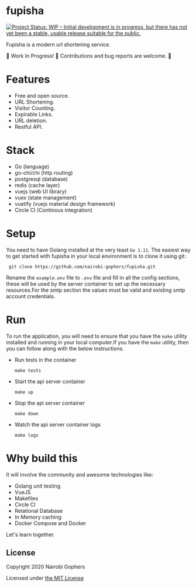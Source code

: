 # fupisha

[![Project Status: WIP – Initial development is in progress, but there has not yet been a stable, usable release suitable for the public.](https://www.repostatus.org/badges/latest/wip.svg)](https://www.repostatus.org/#wip)

Fupisha is a modern url shortening service.

:construction: Work In Progress! :construction: Contributions and bug reports are welcome. :tada:

# Features

- Free and open source.
- URL Shortening.
- Visitor Counting.
- Expirable Links.
- URL deletion.
- Restful API.

# Stack

- Go (language)
- go-chi/chi (http routing)
- postgresql (database)
- redis (cache layer)
- vuejs (web UI library)
- vuex (state management)
- vuetify (vuejs material design framework)
- Circle CI (Continous integration)

# Setup

You need to have Golang installed at the very least `Go 1.11`. The easiest way to get started with fupisha in your local environment is to clone it using git:

```
 git clone https://github.com/nairobi-gophers/fupisha.git
```  

Rename the `example.env` file to `.env` file and fill in all the config sections, these will be used by the server container to set up the necessary resources.For the smtp section the values must be valid and existing smtp account credentials.   

# Run
To run the application, you will need to ensure that you have the `make` utility installed and running in your local computer.If you have the `make` utility, 
then you can follow along with the below instructions.  

- Run tests in the container  

    `make tests`

- Start the api server container  

    `make up`

- Stop the api server container 

    `make down`

- Watch the api server container logs
        
    `make logs`  
          
# Why build this

It will involve the community and awesome technologies like:

- Golang unit testing
- VueJS
- Makefiles
- Circle CI
- Relational Database
- In Memory caching
- Docker Compose and Docker

Let's learn together.

## License

Copyright 2020 Nairobi Gophers

Licensed under [the MIT License](LICENSE)
